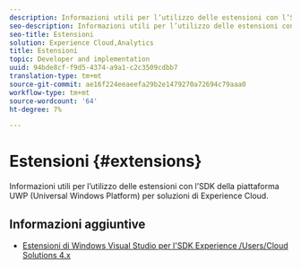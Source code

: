 ```yaml
---
description: Informazioni utili per l’utilizzo delle estensioni con l’SDK della piattaforma UWP (Universal Windows Platform) per  soluzioni di Experience Cloud.
seo-description: Informazioni utili per l’utilizzo delle estensioni con l’SDK della piattaforma UWP (Universal Windows Platform) per  soluzioni di Experience Cloud.
seo-title: Estensioni
solution: Experience Cloud,Analytics
title: Estensioni
topic: Developer and implementation
uuid: 94bde8cf-f9d5-4374-a9a1-c2c3509cdbb7
translation-type: tm+mt
source-git-commit: ae16f224eeaeefa29b2e1479270a72694c79aaa0
workflow-type: tm+mt
source-wordcount: '64'
ht-degree: 7%

---
```



# Estensioni {#extensions}

Informazioni utili per l’utilizzo delle estensioni con l’SDK della piattaforma UWP (Universal Windows Platform) per  soluzioni di Experience Cloud.

## Informazioni aggiuntive

+ [Estensioni di Windows Visual Studio per l&#39;SDK Experience /Users/Cloud Solutions 4.x](/help/universal-windows/extensions/win-vse-4x.md)